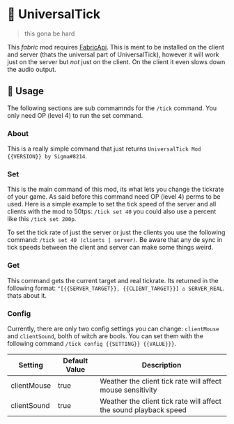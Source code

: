 # 🧦 UniversalTick

> this gona be hard

This _fabric_ mod requires [FabricApi](https://www.curseforge.com/minecraft/mc-mods/fabric-api).
This is ment to be installed on the client and server (thats the universal part of UniversalTick), however it will work just on the server but _not_ just on the client.
On the client it even slows down the audio output.

## 📕 Usage

The following sections are sub commamnds for the `/tick` command.
You only need OP (level 4) to run the set command.

### About

This is a really simple command that just returns `UniversalTick Mod {{VERSION}} by Sigma#8214`.

### Set

This is the main command of this mod, its what lets you change the tickrate of your game.
As said before this command need OP (level 4) perms to be used.
Here is a simple example to set the tick speed of the server and all clients with the mod to 50tps: `/tick set 40` you could also use a percent like this `/tick set 200p`.

To set the tick rate of just the server or just the clients you use the following command: `/tick set 40 (clients | server)`.
Be aware that any de sync in tick speeds between the client and server can make some things weird.

### Get

This command gets the current target and real tickrate.
Its returned in the following format: `"[{{SERVER_TARGET}}, {{CLIENT_TARGET}}] ⌂ SERVER_REAL`.
thats about it.

### Config

Currently, there are only two config settings you can change: `clientMouse` and `clientSound`, bolth of witch are bools.
You can set them with the following command `/tick config {{SETTING}} {{VALUE}}}`.

| Setting     | Default Value | Description                                                       |
| ----------- | ------------- | ----------------------------------------------------------------- |
| clientMouse | true          | Weather the client tick rate will affect mouse sensitivity        |
| clientSound | true          | Weather the client tick rate will affect the sound playback speed |
